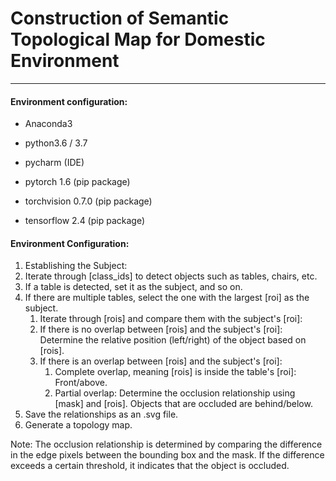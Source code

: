 # Construction of Semantic Topological Map for Domestic Environment
---
#### Environment configuration:
- Anaconda3

- python3.6 / 3.7

- pycharm (IDE)

- pytorch 1.6 (pip package)

- torchvision 0.7.0 (pip package)

- tensorflow 2.4 (pip package)

  

#### Environment Configuration:
1. Establishing the Subject:
  1. Iterate through [class_ids] to detect objects such as tables, chairs, etc.
  2. If a table is detected, set it as the subject, and so on.
2. If there are multiple tables, select the one with the largest [roi] as the subject.
   1. Iterate through [rois] and compare them with the subject's [roi]:
     1. If there is no overlap between [rois] and the subject's [roi]: Determine the relative position (left/right) of the object based on [rois].
   2. If there is an overlap between [rois] and the subject's [roi]:
      1. Complete overlap, meaning [rois] is inside the table's [roi]: Front/above.
      2. Partial overlap: Determine the occlusion relationship using [mask] and [rois]. Objects that are occluded are behind/below.
3. Save the relationships as an .svg file.
4. Generate a topology map.
   
Note: The occlusion relationship is determined by comparing the difference in the edge pixels between the bounding box and the mask. If the difference exceeds a certain threshold, it indicates that the object is occluded.

